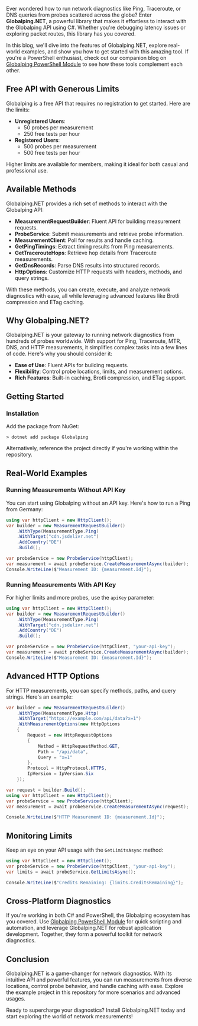 Ever wondered how to run network diagnostics like Ping, Traceroute, or DNS queries from probes scattered across the globe? Enter **Globalping.NET**, a powerful library that makes it effortless to interact with the Globalping API using C#. Whether you're debugging latency issues or exploring packet routes, this library has you covered.

In this blog, we'll dive into the features of Globalping.NET, explore real-world examples, and show you how to get started with this amazing tool. If you're a PowerShell enthusiast, check out our companion blog on [Globalping PowerShell Module](https://evotec.xyz/automating-network-diagnostics-with-globalping-powershell-module/) to see how these tools complement each other.


## Free API with Generous Limits

Globalping is a free API that requires no registration to get started. Here are the limits:

- **Unregistered Users**:
  - 50 probes per measurement
  - 250 free tests per hour
- **Registered Users**:
  - 500 probes per measurement
  - 500 free tests per hour

Higher limits are available for members, making it ideal for both casual and professional use.


## Available Methods

Globalping.NET provides a rich set of methods to interact with the Globalping API:

- **MeasurementRequestBuilder**: Fluent API for building measurement requests.
- **ProbeService**: Submit measurements and retrieve probe information.
- **MeasurementClient**: Poll for results and handle caching.
- **GetPingTimings**: Extract timing results from Ping measurements.
- **GetTracerouteHops**: Retrieve hop details from Traceroute measurements.
- **GetDnsRecords**: Parse DNS results into structured records.
- **HttpOptions**: Customize HTTP requests with headers, methods, and query strings.

With these methods, you can create, execute, and analyze network diagnostics with ease, all while leveraging advanced features like Brotli compression and ETag caching.


## Why Globalping.NET?

Globalping.NET is your gateway to running network diagnostics from hundreds of probes worldwide. With support for Ping, Traceroute, MTR, DNS, and HTTP measurements, it simplifies complex tasks into a few lines of code. Here's why you should consider it:

- **Ease of Use**: Fluent APIs for building requests.
- **Flexibility**: Control probe locations, limits, and measurement options.
- **Rich Features**: Built-in caching, Brotli compression, and ETag support.


## Getting Started

### Installation

Add the package from NuGet:

```shell
> dotnet add package Globalping
```

Alternatively, reference the project directly if you're working within the repository.


## Real-World Examples

### Running Measurements Without API Key

You can start using Globalping without an API key. Here's how to run a Ping from Germany:

```csharp
using var httpClient = new HttpClient();
var builder = new MeasurementRequestBuilder()
    .WithType(MeasurementType.Ping)
    .WithTarget("cdn.jsdelivr.net")
    .AddCountry("DE")
    .Build();

var probeService = new ProbeService(httpClient);
var measurement = await probeService.CreateMeasurementAsync(builder);
Console.WriteLine($"Measurement ID: {measurement.Id}");
```

### Running Measurements With API Key

For higher limits and more probes, use the `apiKey` parameter:

```csharp
using var httpClient = new HttpClient();
var builder = new MeasurementRequestBuilder()
    .WithType(MeasurementType.Ping)
    .WithTarget("cdn.jsdelivr.net")
    .AddCountry("DE")
    .Build();

var probeService = new ProbeService(httpClient, "your-api-key");
var measurement = await probeService.CreateMeasurementAsync(builder);
Console.WriteLine($"Measurement ID: {measurement.Id}");
```


## Advanced HTTP Options

For HTTP measurements, you can specify methods, paths, and query strings. Here's an example:

```csharp
var builder = new MeasurementRequestBuilder()
    .WithType(MeasurementType.Http)
    .WithTarget("https://example.com/api/data?x=1")
    .WithMeasurementOptions(new HttpOptions
    {
        Request = new HttpRequestOptions
        {
            Method = HttpRequestMethod.GET,
            Path = "/api/data",
            Query = "x=1"
        },
        Protocol = HttpProtocol.HTTPS,
        IpVersion = IpVersion.Six
    });

var request = builder.Build();
using var httpClient = new HttpClient();
var probeService = new ProbeService(httpClient);
var measurement = await probeService.CreateMeasurementAsync(request);

Console.WriteLine($"HTTP Measurement ID: {measurement.Id}");
```


## Monitoring Limits

Keep an eye on your API usage with the `GetLimitsAsync` method:

```csharp
using var httpClient = new HttpClient();
var probeService = new ProbeService(httpClient, "your-api-key");
var limits = await probeService.GetLimitsAsync();

Console.WriteLine($"Credits Remaining: {limits.CreditsRemaining}");
```


## Cross-Platform Diagnostics

If you're working in both C# and PowerShell, the Globalping ecosystem has you covered. Use [Globalping PowerShell Module](https://evotec.xyz/automating-network-diagnostics-with-globalping-powershell-module/) for quick scripting and automation, and leverage Globalping.NET for robust application development. Together, they form a powerful toolkit for network diagnostics.


## Conclusion

Globalping.NET is a game-changer for network diagnostics. With its intuitive API and powerful features, you can run measurements from diverse locations, control probe behavior, and handle caching with ease. Explore the example project in this repository for more scenarios and advanced usages.

Ready to supercharge your diagnostics? Install Globalping.NET today and start exploring the world of network measurements!